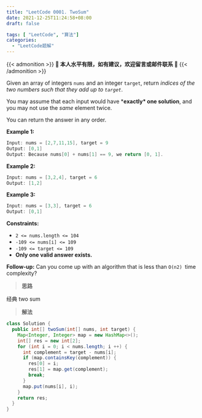 ```yaml
---
title: "LeetCode 0001. TwoSum"
date: 2021-12-25T11:24:58+08:00
draft: false

tags: [ "LeetCode", "算法"]
categories: 
  - "LeetCode题解"
---
```

{{< admonition >}}
**👻 本人水平有限，如有建议，欢迎留言或邮件联系 👻** 
{{< /admonition >}}

Given an array of integers `nums` and an integer `target`, return *indices of the two numbers such that they add up to `target`*.

You may assume that each input would have ***exactly\* one solution**, and you may not use the *same* element twice.

You can return the answer in any order.

**Example 1:**

```java
Input: nums = [2,7,11,15], target = 9
Output: [0,1]
Output: Because nums[0] + nums[1] == 9, we return [0, 1].
```

**Example 2:**

```java
Input: nums = [3,2,4], target = 6
Output: [1,2]
```

**Example 3:**

```java
Input: nums = [3,3], target = 6
Output: [0,1]
```

**Constraints:**

- `2 <= nums.length <= 104`
- `-109 <= nums[i] <= 109`
- `-109 <= target <= 109`
- **Only one valid answer exists.**

**Follow-up:** Can you come up with an algorithm that is less than `O(n2) `time complexity?

> **思路**

经典 two sum

> **解法**

```java
class Solution {
  public int[] twoSum(int[] nums, int target) {
    Map<Integer, Integer> map = new HashMap<>();
    int[] res = new int[2];
    for (int i = 0; i < nums.length; i ++) {
      int complement = target - nums[i];
      if (map.containsKey(complement)) {
        res[0] = i;
        res[1] = map.get(complement);
        break;
      }
      map.put(nums[i], i);
    }
    return res;
  }
}
```


